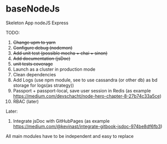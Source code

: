 # baseNodeJs
Skeleton App nodeJS Express

TODO:
1. ~~Change upm to yarn~~
2. ~~Configure debug (nodemon)~~
3. ~~Add unit test (possible mocha + chai + sinon)~~
4. ~~Add documentation (jsDoc)~~
5. ~~unit tests coverage~~
6. Launch as a cluster in production mode
7. Clean dependencies
8. Add Logs (use npm module, see to use cassandra (or other db) as bd storage for logs(as strategy))
9. Passport + passport-local, save user session in Redis (as example https://medium.com/devschacht/node-hero-chapter-8-27b74c33a5ce)
10. RBAC (later)


Later:
1. Integrate jsDoc with GitHubPages (as example https://medium.com/@kevinast/integrate-gitbook-jsdoc-974be8df6fb3)


All main modules have to be independent and easy to replace
